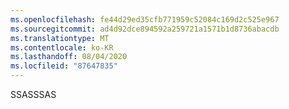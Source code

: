 ```yaml
---
ms.openlocfilehash: fe44d29ed35cfb771959c52084c169d2c525e967
ms.sourcegitcommit: ad4d92dce894592a259721a1571b1d8736abacdb
ms.translationtype: MT
ms.contentlocale: ko-KR
ms.lasthandoff: 08/04/2020
ms.locfileid: "87647835"
---
```

<span data-ttu-id="c649b-101">SSAS</span><span class="sxs-lookup"><span data-stu-id="c649b-101">SSAS</span></span>
